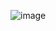![image](https://user-images.githubusercontent.com/13273673/139592416-2040aecb-cb33-4035-802a-7d1b1f059426.png)
